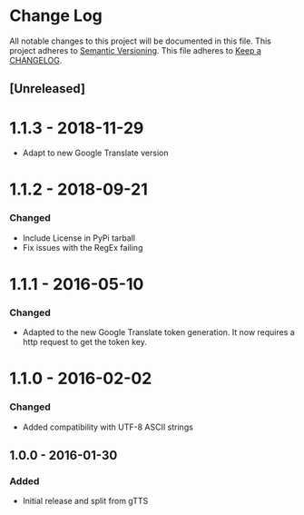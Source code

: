 # Change Log
All notable changes to this project will be documented in this file.
This project adheres to [Semantic Versioning](http://semver.org/).
This file adheres to [Keep a CHANGELOG](http://keepachangelog.com).

## [Unreleased]
# 1.1.3 - 2018-11-29
- Adapt to new Google Translate version

# 1.1.2 - 2018-09-21
### Changed
- Include License in PyPi tarball
- Fix issues with the RegEx failing

# 1.1.1 - 2016-05-10
### Changed
- Adapted to the new Google Translate token generation. It now requires a http request to get the token key.

# 1.1.0 - 2016-02-02
### Changed
- Added compatibility with UTF-8 ASCII strings

## 1.0.0 - 2016-01-30
### Added
- Initial release and split from gTTS
